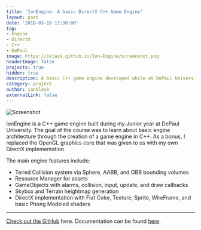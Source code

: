 ```yaml
---
title: 'IonEngine: A basic DirectX C++ Game Engine'
layout: post
date: '2018-03-19 11:30:00'
tag: 
- Engine
- DirectX
- C++
- DePaul
image: https://iklask.github.io/Ion-Engine/screenshot.png
headerImage: false
projects: true
hidden: true
description: A basic C++ game engine developed while at DePaul University
category: project
author: ianklask
externalLink: false
---
```


![Screenshot](https://iklask.github.io/Ion-Engine/screenshot.png)

IonEngine is a C++ game engine built during my Junior year at DePaul University. The goal of the course was to learn about basic engine architecture through the creation of a game engine in C++.  As a bonus, I replaced the OpenGL graphics core that was given to us with my own DirectX implementation. 

The main engine features include:
* Teired Collision system via Sphere,  AABB, and OBB bounding volumes
* Resource Manager for assets
* GameObjects with alarms, collision, input, update, and draw callbacks
* Skybox and Terrain heightmap generation
* DirectX implementation with Flat Color, Texture, Sprite, WireFrame, and basic Phong Modeled shaders

---

[Check out the GitHub](https://github.com/iKlask/Ion-Engine) here.
Documentation can be found [here](https://iklask.github.io/Ion-Engine/).